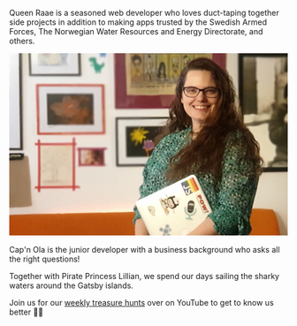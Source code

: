 Queen Raae is a seasoned web developer who loves duct-taping together side projects in addition to making apps trusted by the Swedish Armed Forces, The Norwegian Water Resources and Energy Directorate, and others.

![Queen Raae holding a laptop and looking into the camera in her signature green dress](./raae.jpg)

Cap'n Ola is the junior developer with a business background who asks all the right questions!

Together with Pirate Princess Lillian, we spend our days sailing the sharky waters around the Gatsby islands.

Join us for our [weekly treasure hunts](https://www.youtube.com/QueenRaae) over on YouTube to get to know us better&nbsp;🏴‍☠️
